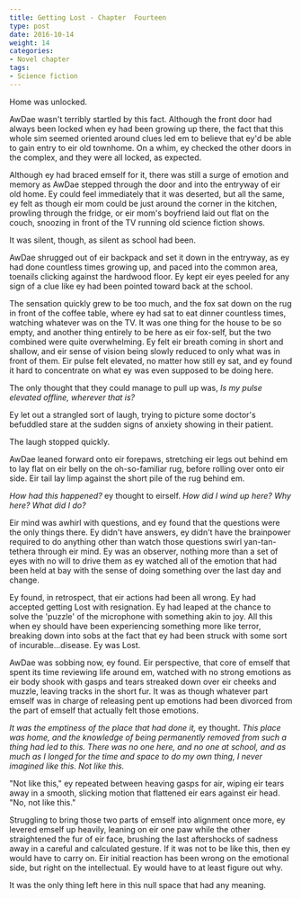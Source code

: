 ```yaml
---
title: Getting Lost - Chapter  Fourteen
type: post
date: 2016-10-14
weight: 14
categories:
- Novel chapter
tags:
- Science fiction
---
```


Home was unlocked.

AwDae wasn't terribly startled by this fact. Although the front door had always been locked when ey had been growing up there, the fact that this whole sim seemed oriented around clues led em to believe that ey'd be able to gain entry to eir old townhome. On a whim, ey checked the other doors in the complex, and they were all locked, as expected.

Although ey had braced emself for it, there was still a surge of emotion and memory as AwDae stepped through the door and into the entryway of eir old home. Ey could feel immediately that it was deserted, but all the same, ey felt as though eir mom could be just around the corner in the kitchen, prowling through the fridge, or eir mom's boyfriend laid out flat on the couch, snoozing in front of the TV running old science fiction shows.

It was silent, though, as silent as school had been.

AwDae shrugged out of eir backpack and set it down in the entryway, as ey had done countless times growing up, and paced into the common area, toenails clicking against the hardwood floor. Ey kept eir eyes peeled for any sign of a clue like ey had been pointed toward back at the school.

The sensation quickly grew to be too much, and the fox sat down on the rug in front of the coffee table, where ey had sat to eat dinner countless times, watching whatever was on the TV. It was one thing for the house to be so empty, and another thing entirely to be here as eir fox-self, but the two combined were quite overwhelming. Ey felt eir breath coming in short and shallow, and eir sense of vision being slowly reduced to only what was in front of them. Eir pulse felt elevated, no matter how still ey sat, and ey found it hard to concentrate on what ey was even supposed to be doing here.

The only thought that they could manage to pull up was, *Is my pulse elevated offline, wherever that is?*

Ey let out a strangled sort of laugh, trying to picture some doctor's befuddled stare at the sudden signs of anxiety showing in their patient.

The laugh stopped quickly.

AwDae leaned forward onto eir forepaws, stretching eir legs out behind em to lay flat on eir belly on the oh-so-familiar rug, before rolling over onto eir side. Eir tail lay limp against the short pile of the rug behind em.

*How had this happened?* ey thought to eirself. *How did I wind up here? Why here? What did I do?*

Eir mind was awhirl with questions, and ey found that the questions were the only things there. Ey didn't have answers, ey didn't have the brainpower required to do anything other than watch those questions swirl yan-tan-tethera through eir mind. Ey was an observer, nothing more than a set of eyes with no will to drive them as ey watched all of the emotion that had been held at bay with the sense of doing something over the last day and change.

Ey found, in retrospect, that eir actions had been all wrong. Ey had accepted getting Lost with resignation. Ey had leaped at the chance to solve the 'puzzle' of the microphone with something akin to joy. All this when ey should have been experiencing something more like terror, breaking down into sobs at the fact that ey had been struck with some sort of incurable...disease. Ey was Lost.

AwDae was sobbing now, ey found. Eir perspective, that core of emself that spent its time reviewing life around em, watched with no strong emotions as eir body shook with gasps and tears streaked down over eir cheeks and muzzle, leaving tracks in the short fur. It was as though whatever part emself was in charge of releasing pent up emotions had been divorced from the part of emself that actually felt those emotions.

*It was the emptiness of the place that had done it,* ey thought. *This place was home, and the knowledge of being permanently removed from such a thing had led to this. There was no one here, and no one at school, and as much as I longed for the time and space to do my own thing, I never imagined like this. Not like this.*

"Not like this," ey repeated between heaving gasps for air, wiping eir tears away in a smooth, slicking motion that flattened eir ears against eir head. "No, not like this."

Struggling to bring those two parts of emself into alignment once more, ey levered emself up heavily, leaning on eir one paw while the other straightened the fur of eir face, brushing the last aftershocks of sadness away in a careful and calculated gesture. If it was not to be like this, then ey would have to carry on. Eir initial reaction has been wrong on the emotional side, but right on the intellectual. Ey would have to at least figure out why.

It was the only thing left here in this null space that had any meaning.
